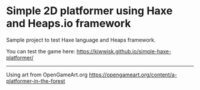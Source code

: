 # Simple 2D platformer using Haxe and Heaps.io framework

Sample project to test Haxe language and Heaps framework.

You can test the game here: https://kiwwisk.github.io/simple-haxe-platformer/

---

Using art from OpenGameArt.org https://opengameart.org/content/a-platformer-in-the-forest
